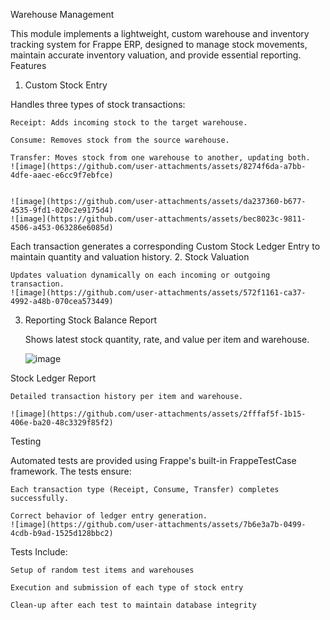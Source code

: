  Warehouse Management 

This module implements a lightweight, custom warehouse and inventory tracking system for Frappe ERP, designed to manage stock movements, maintain accurate inventory valuation, and provide essential reporting.
Features
1. Custom Stock Entry

Handles three types of stock transactions:

    Receipt: Adds incoming stock to the target warehouse.

    Consume: Removes stock from the source warehouse.

    Transfer: Moves stock from one warehouse to another, updating both.
    ![image](https://github.com/user-attachments/assets/8274f6da-a7bb-4dfe-aaec-e6cc9f7ebfce)


    ![image](https://github.com/user-attachments/assets/da237360-b677-4535-9fd1-020c2e9175d4)
    ![image](https://github.com/user-attachments/assets/bec8023c-9811-4506-a453-063286e6085d)



Each transaction generates a corresponding Custom Stock Ledger Entry to maintain quantity and valuation history.
2. Stock Valuation


    Updates valuation dynamically on each incoming or outgoing transaction.
    ![image](https://github.com/user-attachments/assets/572f1161-ca37-4992-a48b-070cea573449)

3. Reporting
 Stock Balance Report

    Shows latest stock quantity, rate, and value per item and warehouse.

    ![image](https://github.com/user-attachments/assets/efc50516-d8a0-4b03-8b59-2c22d25c19c7)


 Stock Ledger Report

    Detailed transaction history per item and warehouse.

    ![image](https://github.com/user-attachments/assets/2fffaf5f-1b15-406e-ba20-48c3329f85f2)


Testing

Automated tests are provided using Frappe's built-in FrappeTestCase framework. The tests ensure:

    Each transaction type (Receipt, Consume, Transfer) completes successfully.

    Correct behavior of ledger entry generation.
    ![image](https://github.com/user-attachments/assets/7b6e3a7b-0499-4cdb-b9ad-1525d128bbc2)


Tests Include:

    Setup of random test items and warehouses

    Execution and submission of each type of stock entry

    Clean-up after each test to maintain database integrity

